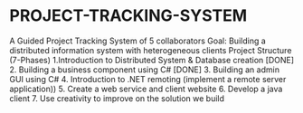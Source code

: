 # PROJECT-TRACKING-SYSTEM
A Guided Project Tracking System of 5 collaborators
Goal: Building a distributed information system with heterogeneous clients
Project Structure (7-Phases)
1.Introduction to Distributed System & Database creation [DONE]
2. Building a business component using C# [DONE]
3. Building an admin GUI using C#
4. Introduction to .NET remoting (implement a remote server application))
5. Create a web service and client website
6. Develop a java client
7. Use creativity to improve on the solution we build
